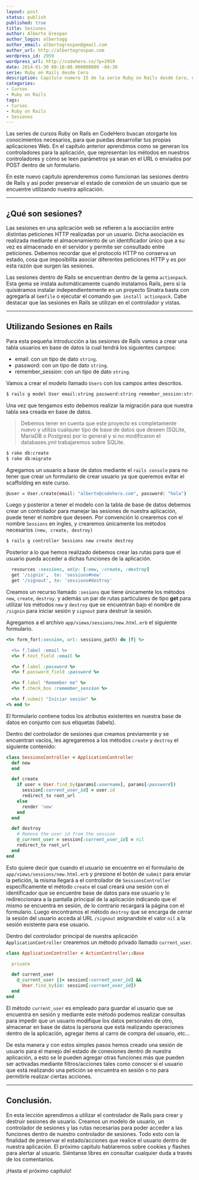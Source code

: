```yaml
---
layout: post
status: publish
published: true
title: Sesiones
author: Alberto Grespan
author_login: albertogg
author_email: albertogrespan@gmail.com
author_url: http://albertogrespan.com
wordpress_id: 2959
wordpress_url: http://codehero.co/?p=2959
date: 2014-01-30 00:10:00.000000000 -04:30
serie: Ruby on Rails desde Cero
description: Capítulo numero 15 de la serie Ruby on Rails desde Cero, donde aprenderemos sobre sesiones, como crearlas y destruirlas para guardar el estado de un usuario
categories:
- Cursos
- Ruby on Rails
tags:
- Cursos
- Ruby on Rails
- Sesiones
---
```

Las series de cursos Ruby on Rails en CodeHero buscan otorgarte los conocimientos necesarios, para que puedas desarrollar tus propias aplicaciones Web. En el capítulo anterior aprendimos como se generan los controladores para la aplicación, que representan los métodos en nuestros controladores y cómo se leen parámetros ya sean en el URL o enviados por POST dentro de un formulario.

En este nuevo capítulo aprenderemos como funcionan las sesiones dentro de Rails y así poder preservar el estado de conexión de un usuario que se encuentre utilizando nuestra aplicación.

* * *

## ¿Qué son sesiones?

Las sesiones en una aplicación web se refieren a la asociación entre distintas peticiones HTTP realizadas por un usuario. Dicha asociación es realizada mediante el almacenamiento de un identificador único que a su vez es almacenado en el servidor y permite ser consultado entre peticiones. Debemos recordar que el protocolo HTTP no conserva un estado, cosa que imposibilita asociar diferentes peticiones HTTP y es por esta razón que surgen las sesiones.

Las sesiones dentro de Rails se encuentran dentro de la gema `actionpack`. Esta gema se instala automáticamente cuando instalamos Rails, pero si la quisiéramos instalar independientemente en un proyecto Sinatra basta con agregarla al `Gemfile` o ejecutar el comando `gem install actionpack`. Cabe destacar que las sesiones en Rails se utilizan en el controlador y vistas.

* * *

## Utilizando Sesiones en Rails

Para esta pequeña introducción a las sesiones de Rails vamos a crear una tabla usuarios en base de datos la cual tendrá los siguientes campos:

- email: con un tipo de dato `string`.
- password: con un tipo de dato `string`.
- remember_session: con un tipo de dato `string`.

Vamos a crear el modelo llamado `Users` con los campos antes descritos.

```sh
$ rails g model User email:string password:string remember_session:string
```

Una vez que tengamos esto debemos realizar la migración para que nuestra tabla sea creada en base de datos.

> Debemos tener en cuenta que este proyecto es completamente nuevo y utiliza cualquier tipo de base de datos que deseen (SQLite, MariaDB o Postgres) por lo general y si no modificaron el databases.yml trabajaremos sobre SQLite.

```sh
$ rake db:create
$ rake db:migrate
```

Agregamos un usuario a base de datos mediante el `rails console` para no tener que crear un formulario de crear usuario ya que queremos evitar el scaffolding en este curso.

```sh
@user = User.create(email: "alberto@codehero.com", password: "hola")
```

Luego y posterior a tener el modelo con la tabla de base de datos debemos crear un controlador para manejar las sesiones de nuestra aplicación, puede tener el nombre que deseen. Por convención lo crearemos con el nombre `Sessions` en ingles, y crearemos únicamente los métodos necesarios `(new, create, destroy)`

```sh
$ rails g controller Sessions new create destroy
```

Posterior a lo que hemos realizado debemos crear las rutas para que el usuario pueda acceder a dichas funciones de la aplicación.

```ruby
  resources :sessions, only: [:new, :create, :destroy]
  get '/signin',  to: 'sessions#new'
  get '/signout', to: 'sessions#destroy'
```

Creamos un recurso llamado `:sesions` que tiene únicamente los métodos `new`, `create`, `destroy`. y además un par de rutas particulares de tipo **get** para utilizar los métodos `new` y `destroy` que se encuentran bajo el nombre de `/signin` para iniciar sesión y `signout` para destruir la sesión.

Agregamos a el archivo `app/views/sessions/new.html.erb` el siguiente formulario.

```ruby
<%= form_for(:session, url: sessions_path) do |f| %>

  <%= f.label :email %>
  <%= f.text_field :email %>

  <%= f.label :password %>
  <%= f.password_field :password %>

  <%= f.label "Remember me" %>
  <%= f.check_box :remember_session %>

  <%= f.submit "Iniciar sesión" %>
<% end %>
```

El formulario contiene todos los atributos existentes en nuestra base de datos en conjunto con sus etiquetas (labels).

Dentro del controlador de sesiones que creamos previamente y se encuentran vacíos, les agregaremos a los métodos `create` y `destroy` el siguiente contenido:

```ruby
class SessionsController < ApplicationController
  def new
  end

  def create
    if user = User.find_by(params[:username], params[:password])
      session[:current_user_id] = user.id
      redirect_to root_url
    else
      render 'new'
    end
  end

  def destroy
    # Remove the user id from the session
    @_current_user = session[:current_user_id] = nil
    redirect_to root_url
  end
end
```

Esto quiere decir que cuando el usuario se encuentre en el formulario de `app/views/sessions/new.html.erb` y presione el botón de `submit` para enviar la petición, la misma llegará a el controlador de `SessionsController` específicamente el método `create` el cual creará una sesión con el identificador que se encuentre base de datos para ese usuario y lo redireccionara a la pantalla principal de la aplicación indicando que el mismo se encuentra en sesión, de lo contrario recargará la página con el formulario. Luego encontramos el método `destroy` que se encarga de cerrar la sesión del usuario acceda al URL `/signout` asignandole el valor `nil` a la sesión existente para ese usuario.

Dentro del controlador principal de nuestra aplicación `ApplicationController` crearemos un método privado llamado `current_user`.

```ruby
class ApplicationController < ActionController::Base

  private

  def current_user
    @_current_user ||= session[:current_user_id] &&
      User.find_by(id: session[:current_user_id])
  end
end
```

El método `current_user` es empleado para guardar el usuario que se encuentra en sesión y mediante este método podemos realizar consultas para impedir que un usuario modifique los datos personales de otro, almacenar en base de datos la persona que está realizando operaciones dentro de la aplicación, agregar items al carro de compra del usuario, etc...

De esta manera y con estos simples pasos hemos creado una sesión de usuario para el manejo del estado de conexiones dentro de nuestra aplicación, a esto se le pueden agregar otras funciones más que pueden ser activadas mediante filtros/acciones tales como conocer si el usuario que está realizando una petición se encuentra en sesión o no para permitirle realizar ciertas acciones.

* * *

## Conclusión.

En esta lección aprendimos a utilizar el controlador de Rails para crear y destruir sesiones de usuario. Creamos un modelo de usuario, un controlador de sesiones y las rutas necesarias para poder acceder a las funciones dentro de nuestro controlador de sesiones. Todo esto con la finalidad de preservar el estado/acciones que realice el usuario dentro de nuestra aplicación. El próximo capítulo hablaremos sobre cookies y flashes para alertar al usuario. Siéntanse libres en consultar cualquier duda a través de los comentarios.

¡Hasta el próximo capítulo!

